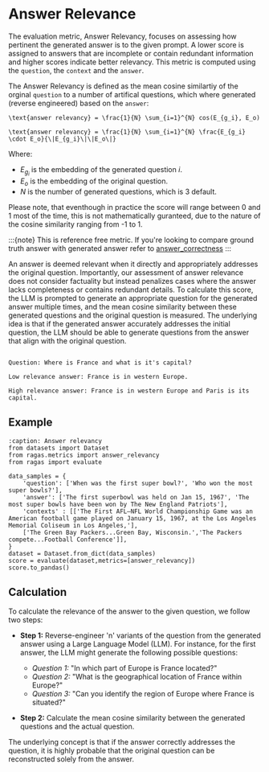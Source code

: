 # Answer Relevance

The evaluation metric, Answer Relevancy, focuses on assessing how pertinent the generated answer is to the given prompt. A lower score is assigned to answers that are incomplete or contain redundant information and higher scores indicate better relevancy. This metric is computed using the `question`, the `context` and the `answer`. 

The Answer Relevancy is defined as the mean cosine similartiy of the orginal `question` to a number of artifical questions, which where generated (reverse engineered) based on the `answer`: 

```{math}
\text{answer relevancy} = \frac{1}{N} \sum_{i=1}^{N} cos(E_{g_i}, E_o)
````
```{math}
\text{answer relevancy} = \frac{1}{N} \sum_{i=1}^{N} \frac{E_{g_i} \cdot E_o}{\|E_{g_i}\|\|E_o\|}
````

Where: 

* $E_{g_i}$ is the embedding of the generated question $i$.
* $E_o$ is the embedding of the original question.
* $N$ is the number of generated questions, which is 3 default.

Please note, that eventhough in practice the score will range between 0 and 1 most of the time, this is not mathematically guranteed, due to the nature of the cosine similarity ranging from -1 to 1.

:::{note}
This is reference free metric. If you're looking to compare ground truth answer with generated answer refer to [answer_correctness](./answer_correctness.md)
:::

An answer is deemed relevant when it directly and appropriately addresses the original question. Importantly, our assessment of answer relevance does not consider factuality but instead penalizes cases where the answer lacks completeness or contains redundant details. To calculate this score, the LLM is prompted to generate an appropriate question for the generated answer multiple times, and the mean cosine similarity between these generated questions and the original question is measured. The underlying idea is that if the generated answer accurately addresses the initial question, the LLM should be able to generate questions from the answer that align with the original question.

```{hint}

Question: Where is France and what is it's capital?

Low relevance answer: France is in western Europe.

High relevance answer: France is in western Europe and Paris is its capital.
```

## Example

```{code-block} python
:caption: Answer relevancy
from datasets import Dataset 
from ragas.metrics import answer_relevancy
from ragas import evaluate

data_samples = {
    'question': ['When was the first super bowl?', 'Who won the most super bowls?'],
    'answer': ['The first superbowl was held on Jan 15, 1967', 'The most super bowls have been won by The New England Patriots'],
    'contexts' : [['The First AFL–NFL World Championship Game was an American football game played on January 15, 1967, at the Los Angeles Memorial Coliseum in Los Angeles,'], 
    ['The Green Bay Packers...Green Bay, Wisconsin.','The Packers compete...Football Conference']],
}
dataset = Dataset.from_dict(data_samples)
score = evaluate(dataset,metrics=[answer_relevancy])
score.to_pandas()

```

## Calculation

To calculate the relevance of the answer to the given question, we follow two steps:

- **Step 1:** Reverse-engineer 'n' variants of the question from the generated answer using a Large Language Model (LLM). 
  For instance, for the first answer, the LLM might generate the following possible questions:
    - *Question 1:* "In which part of Europe is France located?"
    - *Question 2:* "What is the geographical location of France within Europe?"
    - *Question 3:* "Can you identify the region of Europe where France is situated?"

- **Step 2:** Calculate the mean cosine similarity between the generated questions and the actual question.

The underlying concept is that if the answer correctly addresses the question, it is highly probable that the original question can be reconstructed solely from the answer.